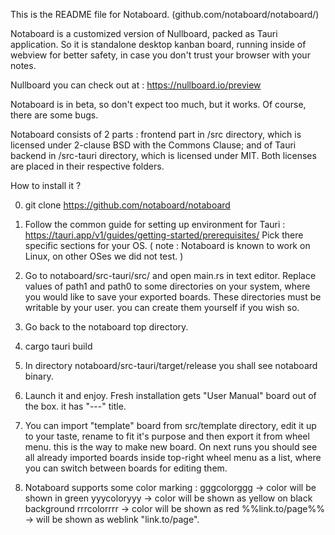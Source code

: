  This is the README file for Notaboard. (github.com/notaboard/notaboard/)

 Notaboard is a customized version of Nullboard, packed as Tauri application.
 So it is standalone desktop kanban board, running inside of webview for better safety,
 in case you don't trust your browser with your notes.

 Nullboard you can check out at : https://nullboard.io/preview

 Notaboard is in beta, so don't expect too much, but it works.
 Of course, there are some bugs.

 Notaboard consists of 2 parts : frontend part in /src directory,
 which is licensed under 2-clause BSD with the Commons Clause;
 and of Tauri backend in /src-tauri directory, which is licensed under MIT.
 Both licenses are placed in their respective folders.

 How to install it ?

 0. git clone https://github.com/notaboard/notaboard

 1. Follow the common guide for setting up environment for Tauri :
    https://tauri.app/v1/guides/getting-started/prerequisites/
    Pick there specific sections for your OS.
    ( note : Notaboard is known to work on Linux, on other OSes we did not test. )

 2. Go to notaboard/src-tauri/src/ and open main.rs in text editor. Replace values
    of path1 and path0 to some directories on your system,
    where you would like to save your exported boards. These directories must be writable by your user.
    you can create them yourself if you wish so.

 3. Go back to the notaboard top directory.

 4. cargo tauri build

 5. In directory notaboard/src-tauri/target/release you shall see notaboard binary.

 6. Launch it and enjoy. Fresh installation gets "User Manual" board out of the box. it has "---" title.

 7. You can import "template" board from src/template directory, edit it up to your taste,
    rename to fit it's purpose and then export it from wheel menu. this is the way  to make new board.
    On next runs you should see all already imported boards inside top-right wheel menu as a list,
    where you can switch between boards for editing them.

 8. Notaboard supports some color marking :
    gggcolorggg -> color will be shown in green
    yyycoloryyy -> color will be shown as yellow on black background
    rrrcolorrrr -> color will be shown as red
    %%link.to/page%% -> will be shown as weblink "link.to/page".
 
